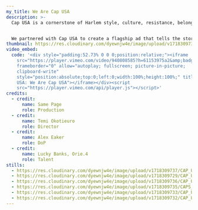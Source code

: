 ```yaml
---
my_title: We Are Cap USA
description: >-
  Cap USA is a cornerstone of Harlem style, culture, resistance, belonging.


  We partnered with Cap USA to create a flagship ad that tells the story of their come up and showcases the essential part that they play in their community.
thumbnail: https://res.cloudinary.com/dyewnjw4e/image/upload/v1718309731/CAP_USA_3.38.1_axzotp.png
video_embed:
  code: '<div style="padding:52.73% 0 0 0;position:relative;"><iframe
    src="https://player.vimeo.com/video/940808585?h=61153975a2&amp;badge=0&amp;autopause=0&amp;player_id=0&amp;app_id=58479"
    frameborder="0" allow="autoplay; fullscreen; picture-in-picture;
    clipboard-write"
    style="position:absolute;top:0;left:0;width:100%;height:100%;" title="Cap
    USA: We Are Cap USA"></iframe></div><script
    src="https://player.vimeo.com/api/player.js"></script>'
credits:
  - credit:
      name: Same Page
      role: Production
  - credit:
      name: Temi Okotieuro
      role: Director
  - credit:
      name: Alex Eaker
      role: DoP
  - credit:
      name: Lucky Banks, Orie.4
      role: Talent
stills:
  - https://res.cloudinary.com/dyewnjw4e/image/upload/v1718309737/CAP_USA_1.15.1_wnbsj2.png
  - https://res.cloudinary.com/dyewnjw4e/image/upload/v1718309729/CAP_USA_3.5.1_asanqk.png
  - https://res.cloudinary.com/dyewnjw4e/image/upload/v1718309736/CAP_USA_1.56.1_mwijxj.png
  - https://res.cloudinary.com/dyewnjw4e/image/upload/v1718309735/CAPS_USA_1.42.1_e4ot2a.png
  - https://res.cloudinary.com/dyewnjw4e/image/upload/v1718309733/CAP_USA_3.10.1_xhxwwm.png
  - https://res.cloudinary.com/dyewnjw4e/image/upload/v1718309732/CAP_USA_4.10.1_houp06.png
---
```

